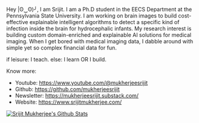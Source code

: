 Hey |ʘ‿ʘ)╯, I am Srijit. I am a Ph.D student in the EECS Department at the Pennsylvania State University. I am working on brain images to build cost-effective explainable intelligent algorithms to detect a specific kind of infection inside the brain for hydrocephalic infants. My research interest is building custom domain-enriched and explainable AI solutions for medical imaging. When I get bored with medical imaging data, I dabble around with simple yet so complex financial data for fun.

if leisure: I teach. else: I learn OR I build.

Know more:
* Youtube: https://www.youtube.com/@mukherjeesrijit
* Github: https://github.com/mukherjeesrijit
* Newsletter: https://mukherjeesrijit.substack.com/
* Website: https://www.srijitmukherjee.com/

[![Srijit Mukherjee's Github Stats](https://github-readme-stats.vercel.app/api?username=mukherjee-srijit&hide=contribs,prs&show_icons=true&theme=dracula)](https://github.com/anuraghazra/github-readme-stats)
